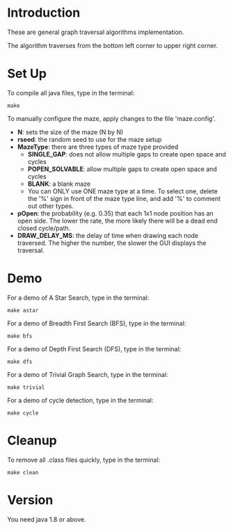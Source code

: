 # Introduction
These are general graph traversal algorithms implementation.

The algorithm traverses from the bottom left corner to upper right corner.

# Set Up
To compile all java files, type in the terminal:
```
make
```

To manually configure the maze, apply changes to the file 'maze.config'.

* **N**: sets the size of the maze (N by N)
* **rseed**: the random seed to use for the maze setup
* **MazeType**: there are three types of maze type provided
    * **SINGLE_GAP**: does not allow multiple gaps to create open space and cycles
    * **POPEN_SOLVABLE**: allow multiple gaps to create open space and cycles
    * **BLANK**: a blank maze
    * You can ONLY use ONE maze type at a time. To select one, delete the '%' sign in front of the maze type line, and add '%' to comment out other types.
* **pOpen**: the probability (e.g. 0.35) that each 1x1 node position has an open side. The lower the rate, the more likely there will be a dead end closed cycle/path.
* **DRAW_DELAY_MS**: the delay of time when drawing each node traversed. The higher the number, the slower the GUI displays the traversal.

# Demo
For a demo of A Star Search, type in the terminal:
```
make astar
```

For a demo of Breadth First Search (BFS), type in the terminal:
```
make bfs
```

For a demo of Depth First Search (DFS), type in the terminal:
```
make dfs
```

For a demo of Trivial Graph Search, type in the terminal:
```
make trivial
```

For a demo of cycle detection, type in the terminal:
```
make cycle
```

# Cleanup
To remove all .class files quickly, type in the terminal:
```
make clean
```

# Version
You need java 1.8 or above.